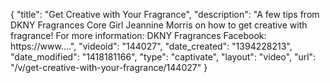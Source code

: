 {
    "title": "Get Creative with Your Fragrance",
    "description": "A few tips from DKNY Fragrances Core Girl Jeannine Morris on how to get creative with fragrance! For more information: DKNY Fragrances Facebook: https:\/\/www....",
    "videoid": "144027",
    "date_created": "1394228213",
    "date_modified": "1418181166",
    "type": "captivate",
    "layout": "video",
    "url": "\/v\/get-creative-with-your-fragrance\/144027"
}